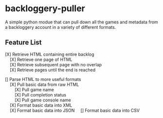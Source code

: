 backloggery-puller
==================

A simple python modue that can pull down all the games and metadata from a backloggery account in a variety of different formats.

Feature List
------------

[X] Retrieve HTML containing entire backlog  
&nbsp;&nbsp;&nbsp;&nbsp;[X] Retrieve one page of HTML  
&nbsp;&nbsp;&nbsp;&nbsp;[X] Retrieve subsequent page with no overlap  
&nbsp;&nbsp;&nbsp;&nbsp;[X] Retrieve pages until the end is reached  

[] Parse HTML to more useful formats  
&nbsp;&nbsp;&nbsp;&nbsp;[X] Pull basic data from raw HTML  
&nbsp;&nbsp;&nbsp;&nbsp;&nbsp;&nbsp;&nbsp;&nbsp;[X] Pull game name  
&nbsp;&nbsp;&nbsp;&nbsp;&nbsp;&nbsp;&nbsp;&nbsp;[X] Pull completion status  
&nbsp;&nbsp;&nbsp;&nbsp;&nbsp;&nbsp;&nbsp;&nbsp;[X] Pull game console name  
&nbsp;&nbsp;&nbsp;&nbsp;[X] Format basic data into XML  
&nbsp;&nbsp;&nbsp;&nbsp;[X] Format basic data into JSON
&nbsp;&nbsp;&nbsp;&nbsp;[] Format basic data into CSV  
